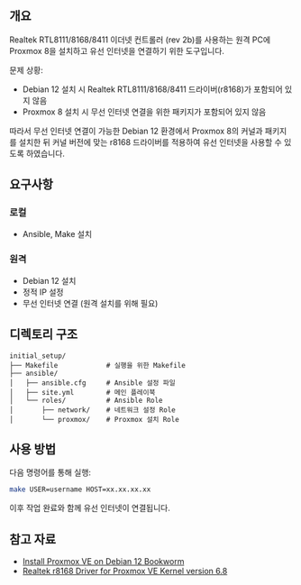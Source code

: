 ## 개요

Realtek RTL8111/8168/8411 이더넷 컨트롤러 (rev 2b)를 사용하는 원격 PC에 Proxmox 8을 설치하고 유선 인터넷을 연결하기 위한 도구입니다.

문제 상황:

- Debian 12 설치 시 Realtek RTL8111/8168/8411 드라이버(r8168)가 포함되어 있지 않음
- Proxmox 8 설치 시 무선 인터넷 연결을 위한 패키지가 포함되어 있지 않음

따라서 무선 인터넷 연결이 가능한 Debian 12 환경에서
Proxmox 8의 커널과 패키지를 설치한 뒤 
커널 버전에 맞는 r8168 드라이버를 적용하여 유선 인터넷을 사용할 수 있도록 하였습니다.

## 요구사항

### 로컬

- Ansible, Make 설치

### 원격

- Debian 12 설치
- 정적 IP 설정
- 무선 인터넷 연결 (원격 설치를 위해 필요)

## 디렉토리 구조

```
initial_setup/
├── Makefile			# 실행을 위한 Makefile
├── ansible/
│   ├── ansible.cfg		# Ansible 설정 파일
│   ├── site.yml		# 메인 플레이북
│   └── roles/			# Ansible Role
│       ├── network/	# 네트워크 설정 Role
│       └── proxmox/	# Proxmox 설치 Role
```

## 사용 방법

다음 명령어를 통해 실행:

```bash
make USER=username HOST=xx.xx.xx.xx
```

이후 작업 완료와 함께 유선 인터넷이 연결됩니다.

## 참고 자료

- [Install Proxmox VE on Debian 12 Bookworm](https://pve.proxmox.com/wiki/Install_Proxmox_VE_on_Debian_12_Bookworm)
- [Realtek r8168 Driver for Proxmox VE Kernel version 6.8](https://gist.github.com/tushroy/69f84ee5955e76396f3b0f41ad9b731a)
